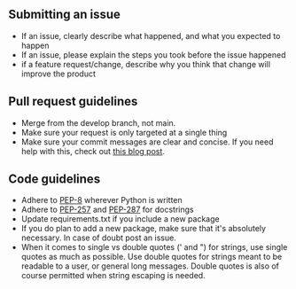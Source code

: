 ## Submitting an issue

- If an issue, clearly describe what happened, and what you expected to happen
- If an issue, please explain the steps you took before the issue happened
- if a feature request/change, describe why you think that change will improve the product

## Pull request guidelines

- Merge from the develop branch, not main.
- Make sure your request is only targeted at a single thing
- Make sure your commit messages are clear and concise. If you need help with this, check
  out [this blog post](https://chris.beams.io/posts/git-commit/).

## Code guidelines

- Adhere to [PEP-8](https://www.python.org/dev/peps/pep-0008/) wherever Python is written
- Adhere to [PEP-257](https://www.python.org/dev/peps/pep-0257/) and
  [PEP-287](https://www.python.org/dev/peps/pep-0287/) for docstrings
- Update requirements.txt if you include a new package
- If you do plan to add a new package, make sure that it's absolutely necessary. In case of doubt post an issue.
- When it comes to single vs double quotes (' and ") for strings, use single quotes as much as possible. Use double
  quotes for strings meant to be readable to a user, or general long messages. Double quotes is also of course permitted
  when string escaping is needed.
